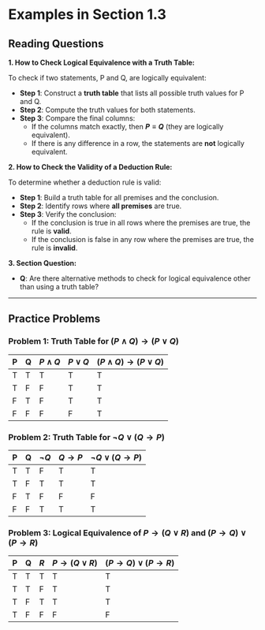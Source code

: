 # Examples in Section 1.3

## Reading Questions

**1. How to Check Logical Equivalence with a Truth Table:**

To check if two statements, P and Q, are logically equivalent:
- **Step 1**: Construct a **truth table** that lists all possible truth values for P and Q.
- **Step 2**: Compute the truth values for both statements.
- **Step 3**: Compare the final columns:
  - If the columns match exactly, then **$P \equiv Q$** (they are logically equivalent).
  - If there is any difference in a row, the statements are **not** logically equivalent.

**2. How to Check the Validity of a Deduction Rule:**

To determine whether a deduction rule is valid:
- **Step 1**: Build a truth table for all premises and the conclusion.
- **Step 2**: Identify rows where **all premises** are true.
- **Step 3**: Verify the conclusion:
  - If the conclusion is true in all rows where the premises are true, the rule is **valid**.
  - If the conclusion is false in any row where the premises are true, the rule is **invalid**.

**3. Section Question:**

- **Q**: Are there alternative methods to check for logical equivalence other than using a truth table?

---

## Practice Problems

### Problem 1: Truth Table for $(P \land Q) \rightarrow (P \lor Q)$

| P | Q| $P \land Q$ | $P \lor Q$ | $(P \land Q) \rightarrow (P \lor Q)$ |
|---|---|---|---|---|
| T | T | T | T | T |
| T | F | F | T | T |
| F | T | F | T | T |
| F | F | F | F | T |

### Problem 2: Truth Table for $\neg Q \lor (Q \rightarrow P)$

| P| Q | $\neg Q$ | $Q \rightarrow P$ | $\neg Q \lor (Q \rightarrow P)$ |
|---|---|---|---|---|
| T | T | F | T | T |
| T | F | T | T | T |
| F | T | F | F | F |
| F | F | T | T | T |

### Problem 3: Logical Equivalence of $P \rightarrow (Q \lor R)$ and $(P \rightarrow Q) \lor (P \rightarrow R)$

|  P | Q | $R$ | $P \rightarrow (Q \lor R)$ |  $(P \rightarrow Q) \lor (P \rightarrow R)$|
|---|---|---|---|---|
| T | T | T | T | T |
| T | T | F | T | T |
| T | F | T | T | T |
| T | F | F | F | F |